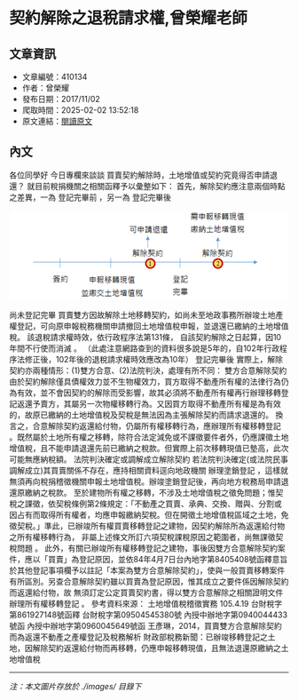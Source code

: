 # 契約解除之退稅請求權,曾榮耀老師

## 文章資訊
- 文章編號：410134
- 作者：曾榮耀
- 發布日期：2017/11/02
- 爬取時間：2025-02-02 13:52:18
- 原文連結：[閱讀原文](https://real-estate.get.com.tw/Columns/detail.aspx?no=410134)

## 內文
各位同學好
今日專欄來談談
買賣契約解除時，土地增值或契約究竟得否申請退還？
就目前稅捐機關之相關函釋予以彙整如下：
首先，解除契約應注意兩個時點之差異，一為
登記完畢前
，另一為
登記完畢後

![圖片](./images/410134_3f42cbccd18037542d761289cf1b3981.png)

尚未登記完畢
買賣雙方因故解除土地移轉契約，如尚未至地政事務所辦竣土地產權登記，可向原申報稅務機關申請撤回土地增值稅申報，並退還已繳納的土地增值稅。
該退稅請求權時效，依行政程序法第131條，
自該契約解除之日起算，因10年間不行使而消滅
。
（此處注意網路查到的資料很多說是5年的，自102年行政程序法修正後，102年後的退稅請求權時效應改為10年）
登記完畢後
實際上，解除契約亦兩種情形：(1)雙方合意、(2)法院判決，處理有所不同：
雙方合意解除契約
由於契約解除僅具債權效力並不生物權效力，買方取得不動產所有權的法律行為仍為有效，並不會因契約的解除而受影響，故其必須將不動產所有權再行辦理移轉登記返還予賣方，其屬另一次物權移轉行為。又因買方取得不動產所有權是為有效的，故原已繳納的土地增值稅及契稅是無法因為主張解除契約而請求退還的。
換言之，合意解除契約返還給付物，仍屬所有權移轉行為，應辦理所有權移轉登記
。既然屬於土地所有權之移轉，除符合法定減免或不課徵要件者外，仍應課徵土地增值稅，且不能申請退還先前已繳納之稅款。但實際上前次移轉現值已墊高，此次可能無應納稅額。
法院判決確定或調解成立解除契約
若法院判決確定(或法院民事調解成立)其買賣關係不存在，應持相關資料逕向地政機關
辦理塗銷登記
，這樣就無須再向稅捐稽徵機關申報土地增值稅。辦竣塗銷登記後，再向地方稅務局申請退還原繳納之稅款。
至於建物所有權之移轉，不涉及土地增值稅之徵免問題；惟契稅之課徵，依契稅條例第2條規定：「不動產之買賣、承典、交換、贈與、分割或因占有而取得所有權者，均應申報繳納契稅。但在開徵土地增值稅區域之土地，免徵契稅。」準此，已辦竣所有權買賣移轉登記之建物，因契約解除所為返還給付物之所有權移轉行為，
非屬上述條文所訂六項契稅課稅原因之範圍者，尚無課徵契稅問題
。
此外，有關已辦竣所有權移轉登記之建物，事後因雙方合意解除契約案件，應以「買賣」為登記原因，並依84年4月7日台內地字第8405408號函釋意旨於其他登記事項欄予以註記「本案為雙方合意解除契約」，使與一般買賣移轉案件有所區別。另查合意解除契約雖以買賣為登記原因，惟其成立之要件係因解除契約而返還給付物，故
無須訂定公定買賣契約書，得以雙方合意解除之相關證明文件辦理所有權移轉登記
。
參考資料來源：
土地增值稅稽徵實務 105.4.19
台財稅字第861927148號函釋
台財稅字第09504545380號
內授中辦地字第0940044433號函
內授中辦地字第0960045649號函
王彥琳，2014，買賣雙方合意解除契約而為返還不動產之產權登記及稅務解析
財政部稅務新聞：已辦竣移轉登記之土地，因解除契約返還給付物而再移轉，仍應申報移轉現值，且無法退還原繳納之土地增值稅

---
*注：本文圖片存放於 ./images/ 目錄下*
